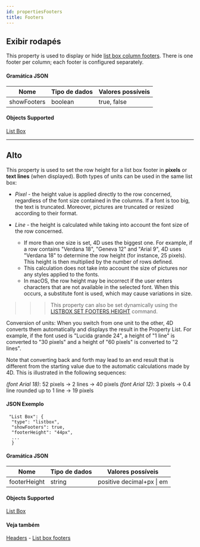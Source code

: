 ```yaml
---
id: propertiesFooters
title: Footers
---
```


## Exibir rodapés

This property is used to display or hide [list box column footers](listbox_overview.md#list-box-footers). There is one footer per column; each footer is configured separately.

#### Gramática JSON

| Nome        | Tipo de dados | Valores possíveis |
| ----------- | ------------- | ----------------- |
| showFooters | boolean       | true, false       |

#### Objects Supported

[List Box](listbox_overview.md)

---

## Alto

This property is used to set the row height for a list box footer in **pixels** or **text lines** (when displayed). Both types of units can be used in the same list box:

* *Pixel* - the height value is applied directly to the row concerned, regardless of the font size contained in the columns. If a font is too big, the text is truncated. Moreover, pictures are truncated or resized according to their format.

* *Line* - the height is calculated while taking into account the font size of the row concerned.
  * If more than one size is set, 4D uses the biggest one. For example, if a row contains "Verdana 18", "Geneva 12" and "Arial 9", 4D uses "Verdana 18" to determine the row height (for instance, 25 pixels). This height is then multiplied by the number of rows defined.
  * This calculation does not take into account the size of pictures nor any styles applied to the fonts.
  * In macOS, the row height may be incorrect if the user enters characters that are not available in the selected font. When this occurs, a substitute font is used, which may cause variations in size.
> > > This property can also be set dynamically using the [LISTBOX SET FOOTERS HEIGHT](https://doc.4d.com/4Dv17R6/4D/17-R6/List-box-footer-specific-properties.300-4354808.en.html) command.

Conversion of units: When you switch from one unit to the other, 4D converts them automatically and displays the result in the Property List. For example, if the font used is "Lucida grande 24", a height of "1 line" is converted to "30 pixels" and a height of "60 pixels" is converted to "2 lines".

Note that converting back and forth may lead to an end result that is different from the starting value due to the automatic calculations made by 4D. This is illustrated in the following sequences:

*(font Arial 18)*: 52 pixels -> 2 lines -> 40 pixels *(font Arial 12)*: 3 pixels -> 0.4 line rounded up to 1 line -> 19 pixels

#### JSON Exemplo

```
 "List Box": {
  "type": "listbox",
  "showFooters": true,
  "footerHeight": "44px",  
  ...
  }
```

#### Gramática JSON

| Nome         | Tipo de dados | Valores possíveis             |
| ------------ | ------------- | ----------------------------- |
| footerHeight | string        | positive decimal+px &#124; em |

#### Objects Supported

[List Box](listbox_overview.md)

#### Veja também

[Headers](properties_Headers.md) - [List box footers](listbox_overview.md#list-box-footers)
